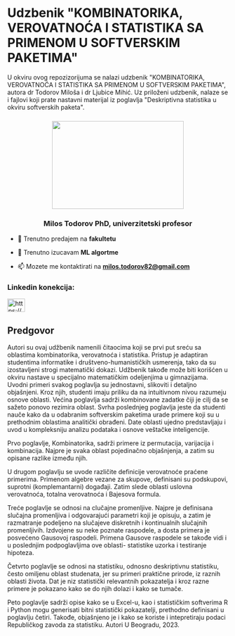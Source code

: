 # Udzbenik "KOMBINATORIKA, VEROVATNOĆA I STATISTIKA SA PRIMENOM U SOFTVERSKIM PAKETIMA"
U okviru ovog repozizorijuma se nalazi udzbenik "KOMBINATORIKA, VEROVATNOĆA I STATISTIKA SA PRIMENOM U SOFTVERSKIM PAKETIMA", autora dr Todorov Miloša i dr Ljubice Mihić. Uz priloženi udzbenik, nalaze se i fajlovi koji prate nastavni materijal iz poglavlja "Deskriptivna statistika u okviru softverskih paketa".


<div align="center">
 <h3>
	<img src="https://miro.medium.com/max/720/1*CDj-lEsfn9HAbpMSNmziLQ.gif"      width="300" 
     height="200"/>
</h3>
</div>


<h3 align="center">Milos Todorov PhD, univerzitetski profesor</h3>

- 🔭 Trenutno predajem na **fakultetu**

- 🌱 Trenutno izucavam **ML algortme**

- 📫 Mozete me kontaktirati na **milos.todorov82@gmail.com**


<h3 align="left">Linkedin konekcija:</h3>
<p align="left">
<a href="https://www.linkedin.com/in/milos-todorov-phd-2bb4a6201/" target="blank"><img align="center" img src="https://raw.githubusercontent.com/rahuldkjain/github-profile-readme-generator/master/src/images/icons/Social/linked-in-alt.svg" alt="https://www.linkedin.com/in/milos-todorov-phd-2bb4a6201/" height="30" width="40" /></a>
</p>


## Predgovor 
Autori su ovaj udžbenik namenili čitaocima koji se prvi put sreću sa oblastima kombinatorika, verovatnoća i statistika. Pristup je adaptiran studentima informatike i društveno-humanističkih usmerenja, tako da su izostavljeni strogi matematički dokazi. Udžbenik takođe može biti korišćen u okviru nastave u specijalno matematičkim odeljenjima u gimnazijama.  Uvodni primeri svakog poglavlja su jednostavni, slikoviti i detaljno objašnjeni. Kroz njih, studenti imaju priliku da na intuitivnom nivou razumeju osnove oblasti. Većina poglavlja sadrži kombinovane zadatke čiji je cilj da se sažeto ponovo rezimira oblast.  Svrha poslednjeg poglavlja jeste da studenti nauče kako da u odabranim softverskim paketima urade primere koji su u prethodnim oblastima analitički obrađeni. Date oblasti ujedno predstavljaju i uvod u kompleksniju analizu podataka i osnove veštačke inteligencije.

Prvo poglavlje, Kombinatorika, sadrži primere iz permutacija, varijacija i kombinacija. Najpre je svaka oblast pojedinačno objašnjenja, a zatim su opisane razlike između njih. 

U drugom poglavlju se uvode različite definicije verovatnoće praćene primerima. Primenom algebre vezane za skupove, definisani su podskupovi, suprotni (komplemantarni) događaji. Zatim slede oblasti uslovna verovatnoća, totalna verovatnoća i Bajesova formula.

Treće poglavlje se odnosi na clučajne promenljive. Najpre je definisana slučajna promenljiva i odgovarajući parametri koji je opisuju, a zatim je razmatranje podeljeno na slučajeve diskretnih i kontinualnih slučajnih promenljivih. Izdvojene su neke poznate raspodele, a dosta primera je posvećeno Gausovoj raspodeli. Primena Gausove raspodele se takođe vidi i u poslednjim podpoglavljima ove oblasti- statistike uzorka i testiranje hipoteza.  

Četvrto poglavlje se odnosi na statistiku, odnosno deskriptivnu statistiku, često omiljenu oblast studenata, jer su primeri praktične prirode, iz raznih oblasti života. Dat je niz statistički relevantnih pokazatelja i kroz razne primere je pokazano kako se do njih dolazi i kako se tumače. 

Peto poglavlje sadrži opise kako se u Excel-u, kao i statističkim softverima  R i Python mogu generisati bitni statistički pokazatelji, prethodno definisani u poglavlju četiri. Takođe, objašnjeno je i kako se koriste i intepretiraju podaci Republičkog zavoda za statistiku. 
Autori
U Beogradu, 2023.
